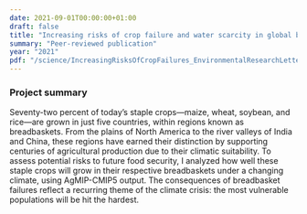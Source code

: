 ```yaml
---
date: 2021-09-01T00:00:00+01:00
draft: false
title: "Increasing risks of crop failure and water scarcity in global breadbaskets by 2030"
summary: "Peer-reviewed publication"
year: "2021"
pdf: "/science/IncreasingRisksOfCropFailures_EnvironmentalResearchLetters.pdf"
---
```

### Project summary
Seventy-two percent of today’s staple crops—maize, wheat, soybean, and rice—are grown in just five countries, within regions known as breadbaskets. From the plains of North America to the river valleys of India and China, these regions have earned their distinction by supporting centuries of agricultural production due to their climatic suitability. To assess potential risks to future food security, I analyzed how well these staple crops will grow in their respective breadbaskets under a changing climate, using AgMIP-CMIP5 output. The consequences of breadbasket failures reflect a recurring theme of the climate crisis: the most vulnerable populations will be hit the hardest.